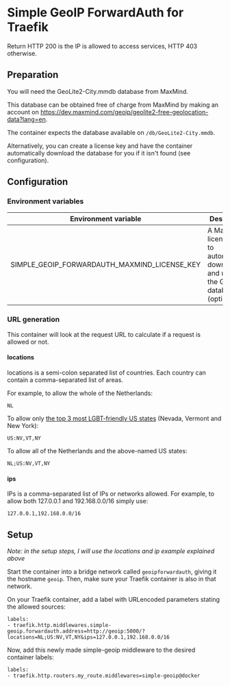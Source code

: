 # Simple GeoIP ForwardAuth for Traefik

Return HTTP 200 is the IP is allowed to access services, HTTP 403 otherwise.

## Preparation
You will need the GeoLite2-City.mmdb database from MaxMind.

This database can be obtained free of charge from MaxMind by making an account on https://dev.maxmind.com/geoip/geolite2-free-geolocation-data?lang=en.

The container expects the database available on `/db/GeoLite2-City.mmdb`.

Alternatively, you can create a license key and have the container automatically download the database for you if it isn't found (see configuration).

## Configuration
### Environment variables
| Environment variable | Description |
| -------------------- | ----------- |
| SIMPLE_GEOIP_FORWARDAUTH_MAXMIND_LICENSE_KEY | A MaxMind license key to automatically download and update the GeoIP database (optional) |

### URL generation
This container will look at the request URL to calculate if a request is allowed or not.

#### locations
locations is a semi-colon separated list of countries. Each country can contain a comma-separated list of areas.

For example, to allow the whole of the Netherlands:
```
NL
```

To allow only [the top 3 most LGBT-friendly US states](https://eu.usatoday.com/story/money/2020/06/19/the-best-and-worst-states-for-lgbtq-people/111968524/) (Nevada, Vermont and New York):
```
US:NV,VT,NY
```

To allow all of the Netherlands and the above-named US states:
```
NL;US:NV,VT,NY
```

#### ips
IPs is a comma-separated list of IPs or networks allowed. For example, to allow both 127.0.0.1 and 192.168.0.0/16 simply use:
```
127.0.0.1,192.168.0.0/16
```

## Setup
*Note: in the setup steps, I will use the locations and ip example explained above*

Start the container into a bridge network called `geoipforwardauth`, giving it the hostname `geoip`. Then, make sure your Traefik container is also in that network.

On your Traefik container, add a label with URLencoded parameters stating the allowed sources:
```
labels:
- traefik.http.middlewares.simple-geoip.forwardauth.address=http://geoip:5000/?locations=NL;US:NV,VT,NY&ips=127.0.0.1,192.168.0.0/16
```

Now, add this newly made simple-geoip middleware to the desired container labels:
```
labels:
- traefik.http.routers.my_route.middlewares=simple-geoip@docker
```
